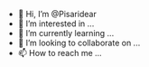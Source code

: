 - 👋 Hi, I’m @Pisaridear
- 👀 I’m interested in ...
- 🌱 I’m currently learning ...
- 💞️ I’m looking to collaborate on ...
- 📫 How to reach me ...

<!---
Pisaridear/Pisaridear is a ✨ special ✨ repository because its `README.md` (this file) appears on your GitHub profile.
You can click the Preview link to take a look at your changes.
--->
